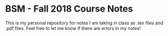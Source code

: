 # BSM - Fall 2018 Course Notes

This is my personal repository for notes I am taking in class as .tex files and .pdf files.
Feel free to let me know if there are errors in my notes!
